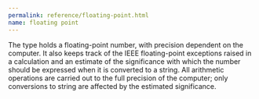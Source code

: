 ```yaml
---
permalink: reference/floating-point.html
name: floating point
---
```


The <floating point> type holds a floating-point number, with precision dependent on the computer. It also keeps track of the IEEE floating-point exceptions raised in a calculation and an estimate of the significance with which the number should be expressed when it is converted to a string. All arithmetic operations are carried out to the full precision of the computer; only conversions to string are affected by the estimated significance.